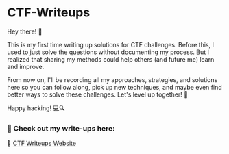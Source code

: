 # CTF-Writeups

Hey there! 👋  

This is my first time writing up solutions for CTF challenges. Before this, I used to just solve the questions without documenting my process. But I realized that sharing my methods could help others (and future me) learn and improve.  

From now on, I'll be recording all my approaches, strategies, and solutions here so you can follow along, pick up new techniques, and maybe even find better ways to solve these challenges. Let's level up together! 🚀  

Happy hacking! 💻🔍  

### 📌 Check out my write-ups here:  
🔗 [CTF Writeups Website](https://blackthorn23.github.io/CTF-Writeups/)
